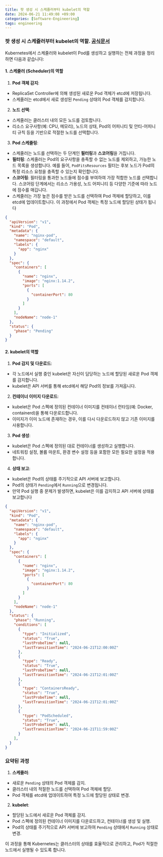 ```yaml
---
title: 팟 생성 시 스케쥴러부터 kubelet의 역할
date: 2024-06-21 11:49:08 +09:00
categories: [Software-Engineering]
tags: engineering
---
```


### 팟 생성 시 스케쥴러부터 kubelet의 역할. [공식문서](https://kubernetes.io/docs/concepts/scheduling-eviction/kube-scheduler/#kube-scheduler-implementation)

Kubernetes에서 스케줄러와 kubelet이 Pod를 생성하고 실행하는 전체 과정을 정리하면 다음과 같습니다:

#### 1. 스케줄러 (Scheduler)의 역할

1. **Pod 객체 감지**:
  - ReplicaSet Controller에 의해 생성된 새로운 Pod 객체가 etcd에 저장됩니다.
  - 스케줄러는 etcd에서 새로 생성된 `Pending` 상태의 Pod 객체를 감지합니다.

2. **노드 선택**:
  - 스케줄러는 클러스터 내의 모든 노드를 검토합니다.
  - 리소스 요구사항(예: CPU, 메모리), 노드의 상태, Pod의 어피니티 및 안티-어피니티 규칙 등을 기반으로 적절한 노드를 선택합니다.

3. **Pod 스케줄링**:
  - 스케줄러는 노드를 선택하는 두 단계인 **필터링**과 **스코어링**을 거칩니다.
  - **필터링**: 스케줄러는 Pod의 요구사항을 충족할 수 없는 노드를 제외하고, 가능한 노드 목록을 생성합니다. 예를 들어, `PodFitsResources` 필터는 후보 노드가 Pod의 특정 리소스 요청을 충족할 수 있는지 확인합니다.
  - **스코어링**: 필터링을 통과한 노드들에 점수를 부여하여 가장 적합한 노드를 선택합니다. 스코어링 단계에서는 리소스 가용성, 노드 어피니티 등 다양한 기준에 따라 노드에 점수를 매깁니다.
  - 스케줄러는 가장 높은 점수를 받은 노드를 선택하여 Pod 객체에 할당하고, 이를 etcd에 업데이트합니다. 이 과정에서 Pod 객체는 특정 노드에 할당된 상태가 됩니다

```json
{
  "apiVersion": "v1",
  "kind": "Pod",
  "metadata": {
    "name": "nginx-pod",
    "namespace": "default",
    "labels": {
      "app": "nginx"
    }
  },
  "spec": {
    "containers": [
      {
        "name": "nginx",
        "image": "nginx:1.14.2",
        "ports": [
          {
            "containerPort": 80
          }
        ]
      }
    ],
    "nodeName": "node-1"
  },
  "status": {
    "phase": "Pending"
  }
}
```

#### 2. kubelet의 역할

1. **Pod 감지 및 다운로드**:
  - 각 노드에서 실행 중인 kubelet은 자신이 담당하는 노드에 할당된 새로운 Pod 객체를 감지합니다.
  - kubelet은 API 서버를 통해 etcd에서 해당 Pod의 정보를 가져옵니다.

2. **컨테이너 이미지 다운로드**:
  - kubelet은 Pod 스펙에 정의된 컨테이너 이미지를 컨테이너 런타임(예: Docker, containerd)을 통해 다운로드합니다.
  - 이미지가 이미 노드에 존재하는 경우, 이를 다시 다운로드하지 않고 기존 이미지를 사용합니다.

3. **Pod 생성**:
  - kubelet은 Pod 스펙에 정의된 대로 컨테이너를 생성하고 실행합니다.
  - 네트워킹 설정, 볼륨 마운트, 환경 변수 설정 등을 포함한 모든 필요한 설정을 적용합니다.

4. **상태 보고**:
  - kubelet은 Pod의 상태를 주기적으로 API 서버에 보고합니다.
  - Pod의 상태가 `Pending`에서 `Running`으로 변경됩니다.
  - 만약 Pod 실행 중 문제가 발생하면, kubelet은 이를 감지하고 API 서버에 상태를 보고합니다

```json
{
  "apiVersion": "v1",
  "kind": "Pod",
  "metadata": {
    "name": "nginx-pod",
    "namespace": "default",
    "labels": {
      "app": "nginx"
    }
  },
  "spec": {
    "containers": [
      {
        "name": "nginx",
        "image": "nginx:1.14.2",
        "ports": [
          {
            "containerPort": 80
          }
        ]
      }
    ],
    "nodeName": "node-1"
  },
  "status": {
    "phase": "Running",
    "conditions": [
      {
        "type": "Initialized",
        "status": "True",
        "lastProbeTime": null,
        "lastTransitionTime": "2024-06-21T12:00:00Z"
      },
      {
        "type": "Ready",
        "status": "True",
        "lastProbeTime": null,
        "lastTransitionTime": "2024-06-21T12:01:00Z"
      },
      {
        "type": "ContainersReady",
        "status": "True",
        "lastProbeTime": null,
        "lastTransitionTime": "2024-06-21T12:01:00Z"
      },
      {
        "type": "PodScheduled",
        "status": "True",
        "lastProbeTime": null,
        "lastTransitionTime": "2024-06-21T11:59:00Z"
      }
    ],
  }
}
```

### 요약된 과정

1. **스케줄러**:
  - 새로운 `Pending` 상태의 Pod 객체를 감지.
  - 클러스터 내의 적절한 노드를 선택하여 Pod 객체에 할당.
  - Pod 객체를 etcd에 업데이트하여 특정 노드에 할당된 상태로 변경.

2. **kubelet**:
  - 할당된 노드에서 새로운 Pod 객체를 감지.
  - Pod 스펙에 정의된 컨테이너 이미지를 다운로드하고, 컨테이너를 생성 및 실행.
  - Pod의 상태를 주기적으로 API 서버에 보고하여 `Pending` 상태에서 `Running` 상태로 변경.

이 과정을 통해 Kubernetes는 클러스터의 상태를 효율적으로 관리하고, Pod가 적절한 노드에서 실행될 수 있도록 합니다.

